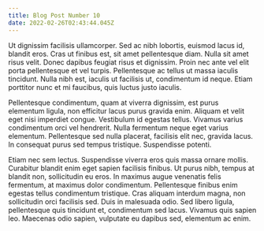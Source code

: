 ```yaml
---
title: Blog Post Number 10
date: 2022-02-26T02:43:44.045Z
---
```



Ut dignissim facilisis ullamcorper. Sed ac nibh lobortis, euismod lacus id, blandit eros. Cras ut finibus est, sit amet pellentesque diam. Nulla sit amet risus velit. Donec dapibus feugiat risus et dignissim. Proin nec ante vel elit porta pellentesque et vel turpis. Pellentesque ac tellus ut massa iaculis tincidunt. Nulla nibh est, iaculis ut facilisis ut, condimentum id neque. Etiam porttitor nunc et mi faucibus, quis luctus justo iaculis.

Pellentesque condimentum, quam at viverra dignissim, est purus elementum ligula, non efficitur lacus purus gravida enim. Aliquam et velit eget nisi imperdiet congue. Vestibulum id egestas tellus. Vivamus varius condimentum orci vel hendrerit. Nulla fermentum neque eget varius elementum. Pellentesque sed nulla placerat, facilisis elit nec, gravida lacus. In consequat purus sed tempus tristique. Suspendisse potenti.

Etiam nec sem lectus. Suspendisse viverra eros quis massa ornare mollis. Curabitur blandit enim eget sapien facilisis finibus. Ut purus nibh, tempus at blandit non, sollicitudin eu eros. In maximus augue venenatis felis fermentum, at maximus dolor condimentum. Pellentesque finibus enim egestas tellus condimentum tristique. Cras aliquam interdum magna, non sollicitudin orci facilisis sed. Duis in malesuada odio. Sed libero ligula, pellentesque quis tincidunt et, condimentum sed lacus. Vivamus quis sapien leo. Maecenas odio sapien, vulputate eu dapibus sed, elementum ac enim.
